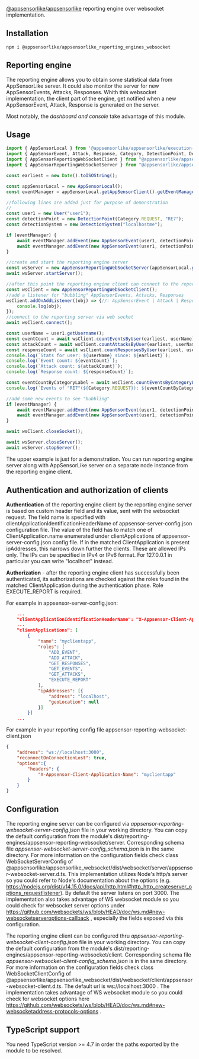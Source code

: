 [@appsensorlike/appsensorlike](https://www.npmjs.com/package/@appsensorlike/appsensorlike) reporting engine over websocket implementation.


Installation
---
`````
npm i @appsensorlike/appsensorlike_reporting_engines_websocket
`````


Reporting engine
---
The reporting engine allows you to obtain some statistical data from AppSensorLike server. It could also monitor the server for new AppSensorEvents, Attacks, Responses. Whith this websocket implementation, the client part of the engine, get notified when a new AppSensorEvent, Attack, Response is generated on the server. 

Most notably, the *dashboard and console* take advantage of this module. 


Usage
---
`````javascript
import { AppSensorLocal } from '@appsensorlike/appsensorlike/execution-modes/appsensor-local/appsensor_local.js';
import { AppSensorEvent, Attack, Response, Category, DetectionPoint, DetectionSystem, User } from "@appsensorlike/appsensorlike/core/core.js";
import { AppSensorReportingWebSocketClient } from "@appsensorlike/appsensorlike_reporting_engines_websocket/client";
import { AppSensorReportingWebSocketServer } from "@appsensorlike/appsensorlike_reporting_engines_websocket/server";

const earliest = new Date().toISOString();

const appSensorLocal = new AppSensorLocal();
const eventManager = appSensorLocal.getAppSensorClient().getEventManager();

//following lines are added just for purpose of demonstration
//
const user1 = new User("user1");
const detectionPoint = new DetectionPoint(Category.REQUEST, "RE7");
const detectionSystem = new DetectionSystem("localhostme");

if (eventManager) {
    await eventManager.addEvent(new AppSensorEvent(user1, detectionPoint, detectionSystem)); 
    await eventManager.addEvent(new AppSensorEvent(user1, detectionPoint, detectionSystem)); //new instance every time to set timestamp
}

//create and start the reporting engine server
const wsServer = new AppSensorReportingWebSocketServer(appSensorLocal.getAppSensorServer());
await wsServer.startServer();

//after this point the reporting engine client can connect to the reporting engine server
const wsClient = new AppSensorReportingWebSocketClient();
//add a listener for "bubbling" AppSensorEvents, Attacks, Responses
wsClient.addOnAddListener((obj) => {//: AppSensorEvent | Attack | Response) => {
    console.log(obj);
});
//connect to the reporting server via web socket
await wsClient.connect();

const userName = user1.getUsername();
const eventCount = await wsClient.countEventsByUser(earliest, userName);
const attackCount = await wsClient.countAttacksByUser(earliest, userName);
const responseCount = await wsClient.countResponsesByUser(earliest, userName);
console.log(`Stats for user: ${userName} since: ${earliest}`);
console.log(`Event count: ${eventCount}`);
console.log(`Attack count: ${attackCount}`);
console.log(`Response count: ${responseCount}`);

const eventCountByCategoryLabel = await wsClient.countEventsByCategoryLabel(earliest, Category.REQUEST, "RE7");
console.log(`Events of "RE7"(${Category.REQUEST}): ${eventCountByCategoryLabel}`);

//add some new events to see "bubbling"
if (eventManager) {
    await eventManager.addEvent(new AppSensorEvent(user1, detectionPoint, detectionSystem)); 
    await eventManager.addEvent(new AppSensorEvent(user1, detectionPoint, detectionSystem)); //new instance every time to set timestamp
}

await wsClient.closeSocket();

await wsServer.closeServer();
await wsServer.stopServer();
`````

The upper example is just for a demonstration. You can run reporting engine server along with AppSensorLike server on a separate node instance from the reporting engine client.


Authentication and authorization of clients
---
**Authentication** of the reporting engine client by the reporting engine server is based on custom header field and its value, sent with the websocket request. The field name is specified with clientApplicationIdentificationHeaderName of appsensor-server-config.json configuration file. The value of the field has to match one of ClientApplication.name enumerated under clientApplications of appsensor-server-config.json config file. If in the matched ClientApplication is present ipAddresses, this narrows down further the clients. These are allowed IPs only. The IPs can be specified in IPv4 or IPv6 format. For 127.0.0.1 in particular you can write "localhost" instead.

**Authorization** - after the reporting engine client has successfully been authenticated, its authorizations are checked against the roles found in the matched ClientApplication during the authentication phase. Role EXECUTE_REPORT is required.

For example in appsensor-server-config.json:
`````json
    ...
    "clientApplicationIdentificationHeaderName": "X-Appsensor-Client-Application-Name",
    ...
    "clientApplications": [
        {
            "name": "myclientapp",
            "roles": [
                "ADD_EVENT",
                "ADD_ATTACK",
                "GET_RESPONSES",
                "GET_EVENTS",
                "GET_ATTACKS",
                "EXECUTE_REPORT"
            ],
            "ipAddresses": [{
                "address": "localhost",
                "geoLocation": null
            }]
        }]
    ...
`````
For example in your reporting config file appsensor-reporting-websocket-client.json
`````json
{
    "address": "ws://localhost:3000",
    "reconnectOnConnectionLost": true,
    "options":{
        "headers": {
            "X-Appsensor-Client-Application-Name": "myclientapp"
        }
    }
}
`````

Configuration
---
The reporting engine server can be configured via *appsensor-reporting-websocket-server-config.json* file in your working directory. You can copy the default configuration from the module's dist/reporting-engines/appsensor-reporting-websocket/server. Corresponding schema file *appsensor-websocket-server-config_schema.json* is in the same directory. For more information on the configuration fields check class WebSocketServerConfig of @appsensorlike/appsensorlike_websocket/dist/websocket/server/appsensor-websocket-server.d.ts. This implementation utilizes Node's http/s server so you could refer to Node's documentation about the options (e.g. https://nodejs.org/dist/v14.15.0/docs/api/http.html#http_http_createserver_options_requestlistener). By default the server listens on port 3000. The implementation also takes advantage of WS websocket module so you could check for websocket server options under https://github.com/websockets/ws/blob/HEAD/doc/ws.md#new-websocketserveroptions-callback , especially the fields exposed via this configuration.

The reporting engine client can be configured thru *appsensor-reporting-websocket-client-config.json* file in your working directory. You can copy the default configuration from the module's dist/reporting-engines/appsensor-reporting-websocket/client. Corresponding schema file *appsensor-websocket-client-config_schema.json* is in the same directory. For more information on the configuration fields check class WebSocketClientConfig of @appsensorlike/appsensorlike_websocket/dist/websocket/client/appsensor-websocket-client.d.ts. The default url is ws://localhost:3000 . The implementation takes advantage of WS websocket module so you could check for websocket options here  https://github.com/websockets/ws/blob/HEAD/doc/ws.md#new-websocketaddress-protocols-options .


TypeScript support
---
You need TypeScript version >= 4.7 in order the paths exported by the module to be resolved.
